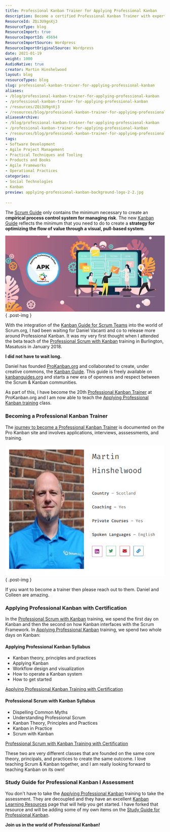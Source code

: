 ```yaml
---
title: Professional Kanban Trainer for Applying Professional Kanban
description: Become a certified Professional Kanban Trainer with expert guidance from Martin Hinshelwood. Learn to optimize value flow and enhance your Scrum practices!
ResourceId: ZQi3U9gnXj3
ResourceType: blog
ResourceImport: true
ResourceImportId: 45694
ResourceImportSource: Wordpress
ResourceImportOriginalSource: Wordpress
date: 2021-01-19
weight: 1000
AudioNative: true
creator: Martin Hinshelwood
layout: blog
resourceTypes: blog
slug: professional-kanban-trainer-for-applying-professional-kanban
aliases:
- /blog/professional-kanban-trainer-for-applying-professional-kanban
- /professional-kanban-trainer-for-applying-professional-kanban
- /resources/ZQi3U9gnXj3
- /resources/blog/professional-kanban-trainer-for-applying-professional-kanban
aliasesArchive:
- /blog/professional-kanban-trainer-for-applying-professional-kanban
- /professional-kanban-trainer-for-applying-professional-kanban
- /resources/blog/professional-kanban-trainer-for-applying-professional-kanban
tags:
- Software Development
- Agile Project Management
- Practical Techniques and Tooling
- Products and Books
- Agile Frameworks
- Operational Practices
categories:
- Social Technologies
- Kanban
preview: applying-professional-kanban-background-logo-2-2.jpg

---
```

The [Scrum Guide](https://nkdagility.com/the-2020-scrum-guide/) only contains the minimum necessary to create an e**mpirical process control system for managing risk**. The new [Kanban Guide](https://nkdagility.com/the-kanban-guide/) reflects the minimum that you need to do to create a **strategy for optimizing the flow of value through a visual, pull-based system**.

![](images/applying-professional-kanban-background-logo-1280x611-1-1.jpg)
{ .post-img }

With the integration of the [Kanban Guide for Scrum Teams](https://nkdagility.com/the-kanban-guide-for-scrum-teams/) into the world of Scrum.org, I had been waiting for Daniel Vacanti and co to release more around Professional Kanban. It was my very first thought when I attended the beta teach of the [Professional Scrum with Kanban](https://nkdagility.com/training/courses/professional-scrum-with-kanban-training-with-certification/) training in Burlington, Masatusis in January 2018.

**I did not have to wait long.**

Daniel has founded [ProKanban.org](https://prokanban.org/) and collaborated to create, under creative commons, the [Kanban Guide](https://nkdagility.com/the-kanban-guide/). This guide is freely available on [kanbanguides.org](https://kanbanguides.org/) and starts a new era of openness and respect between the Scrum & Kanban communities.

As part of this, I have become the 20th [Professional Kanban Trainer](https://prokanban.org/trainers/) at ProKanban.org and I am now able to teach the [Applying Professional Kanban training](https://nkdagility.com/training/courses/applying-professional-kanban-training-with-certification/) class.

### Becoming a Professional Kanban Trainer

The [journey to become a Professional Kanban Trainer](https://prokanban.org/become-a-trainer/) is documented on the Pro Kanban site and involves applications, interviews, asssessments, and training.

![](images/image-4-3-3.png)
{ .post-img }

If you want to become a trainer then please reach out to them. Daniel and Colleen are amazing.

### Applying Professional Kanban with Certification

In the [Professional Scrum with Kanban](https://nkdagility.com/training/courses/professional-scrum-with-kanban-training-with-certification/) training, we spend the first day on Kanban and then the second on how Kanban interfaces with the Scrum Framework. In [Applying Professional Kanban](https://nkdagility.com/training/courses/applying-professional-kanban-training-with-certification/) training, we spend two whole days on Kanban:

#### Applying Professional Kanban Syllabus

- Kanban theory, principles and practices
- Applying Kanban
- Workflow design and visualization
- How to operate a Kanban system
- How to get started

[Applying Professional Kanban Training with Certification](https://nkdagility.com/training/courses/applying-professional-kanban-training-with-certification/)

#### Professional Scrum with Kanban Syllabus

- Dispelling Common Myths
- Understanding Professional Scrum
- Kanban Theory, Principles and Practices
- Kanban in Practice
- Scrum with Kanban

[Professional Scrum with Kanban Training with Certification](https://nkdagility.com/training/courses/professional-scrum-with-kanban-training-with-certification/)

These two are very different classes that are founded on the same core theory, principals, and practices to create the same outcome. I love teaching Scrum & Kanban together, and I am really looking forward to teaching Kanban on its own!

### Study Guide for Professional Kanban I Assessment

You don't have to take the [Applying Professional Kanban](https://nkdagility.com/training/courses/applying-professional-kanban-training-with-certification/) training to take the assessment. They are decoupled and they have an excellent [Kanban Learning Resources](https://prokanban.org/kanban-learning-resources/) page that will help you get started. I have forked that resource and will be adding some of my own items on the [Study Guide for Professional Kanban](https://nkdagility.com/study-guide-for-professional-kanban/).

**Join us in the world of Professional Kanban!**
